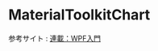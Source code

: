 # MaterialToolkitChart
参考サイト : [連載：WPF入門](http://www.atmarkit.co.jp/ait/subtop/features/dotnet/app/introwpf_index.html)
